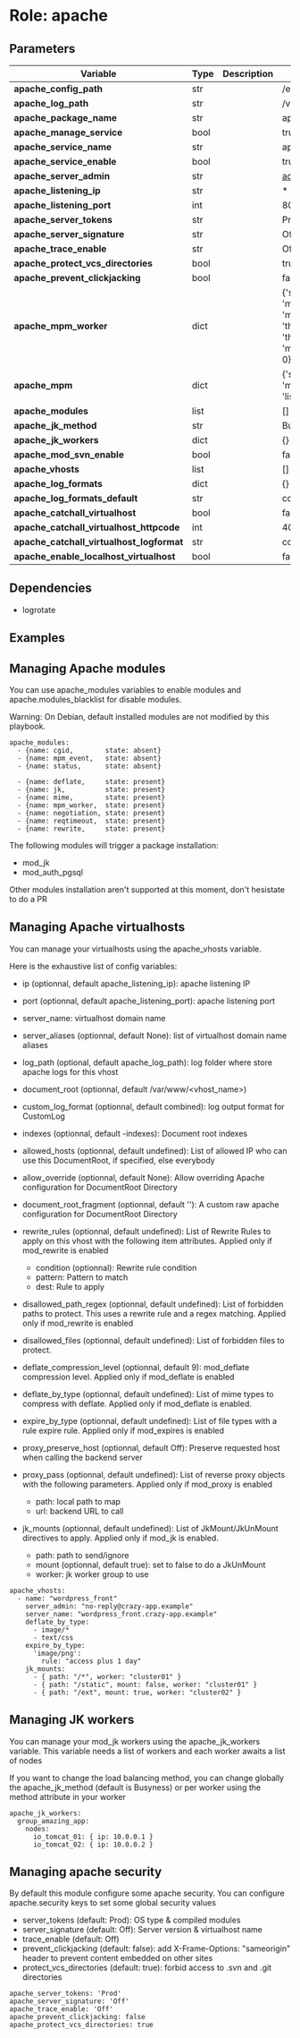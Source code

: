 # Role: apache

## Parameters

| Variable | Type | Description | Default |
| --- | --- | --- | --- |
| __apache\_config\_path__ | str | | /etc/apache2 |
| __apache\_log\_path__ | str | | /var/log/apache2 |
| __apache\_package\_name__ | str | | apache2 |
| __apache\_manage\_service__ | bool | | true |
| __apache\_service\_name__ | str | | apache2 |
| __apache\_service\_enable__ | bool | | true |
| __apache\_server\_admin__ | str | | admin@example.org |
| __apache\_listening\_ip__ | str | | * |
| __apache\_listening\_port__ | int | | 80 |
| __apache\_server\_tokens__ | str | | Prod |
| __apache\_server\_signature__ | str | | Off |
| __apache\_trace\_enable__ | str | | Off |
| __apache\_protect\_vcs\_directories__ | bool | | true |
| __apache\_prevent\_clickjacking__ | bool | | false |
| __apache\_mpm\_worker__ | dict | | {'start_servers': 2, 'min_spare_threads': 25, 'max_spare_threads': 75, 'thread_limit': 64, 'threads_per_child': 25, 'max_connections_per_child': 0} |
| __apache\_mpm__ | dict | | {'server_limit': 16, 'max_request_workers': 150, 'listen_backlog': 511} |
| __apache\_modules__ | list | | [] |
| __apache\_jk\_method__ | str | | Busyness |
| __apache\_jk\_workers__ | dict | | {} |
| __apache\_mod\_svn\_enable__ | bool | | false |
| __apache\_vhosts__ | list | | [] |
| __apache\_log\_formats__ | dict | | {} |
| __apache\_log\_formats\_default__ | str | | combined |
| __apache\_catchall\_virtualhost__ | bool | | false |
| __apache\_catchall\_virtualhost\_httpcode__ | int | | 404 |
| __apache\_catchall\_virtualhost\_logformat__ | str | | combined |
| __apache\_enable\_localhost\_virtualhost__ | bool | | false |


## Dependencies

  * logrotate

## Examples


## Managing Apache modules

You can use apache_modules variables to enable modules and apache.modules_blacklist for disable modules.

Warning: On Debian, default installed modules are not modified by this playbook.

```
apache_modules:
  - {name: cgid,        state: absent}
  - {name: mpm_event,   state: absent}
  - {name: status,      state: absent}

  - {name: deflate,     state: present}
  - {name: jk,          state: present}
  - {name: mime,        state: present}
  - {name: mpm_worker,  state: present}
  - {name: negotiation, state: present}
  - {name: reqtimeout,  state: present}
  - {name: rewrite,     state: present}
```

The following modules will trigger a package installation:

* mod_jk
* mod_auth_pgsql

Other modules installation aren't supported at this moment, don't hesistate to do a PR

## Managing Apache virtualhosts

You can manage your virtualhosts using the apache_vhosts variable.

Here is the exhaustive list of config variables:

* ip (optionnal, default apache_listening_ip): apache listening IP
* port (optionnal, default apache_listening_port): apache listening port
* server_name: virtualhost domain name
* server_aliases (optionnal, default None): list of virtualhost domain name aliases
* log_path (optional, default apache_log_path): log folder where store apache logs for this vhost
* document_root (optionnal, default /var/www/<vhost_name>)
* custom_log_format (optionnal, default combined): log output format for CustomLog
* indexes (optionnal, default -indexes): Document root indexes
* allowed_hosts (optionnal, default undefined): List of allowed IP who can use this DocumentRoot, if specified, else everybody
* allow_override (optionnal, default None): Allow overriding Apache configuration for DocumentRoot Directory
* document_root_fragment (optionnal, default ''): A custom raw apache configuration for DocumentRoot Directory
* rewrite_rules (optionnal, default undefined): List of Rewrite Rules to apply on this vhost with the following item attributes. Applied only if mod_rewrite is enabled

  * condition (optionnal): Rewrite rule condition
  * pattern: Pattern to match
  * dest: Rule to apply

* disallowed_path_regex (optionnal, default undefined): List of forbidden paths to protect. This uses a rewrite rule and a regex matching. Applied only if mod_rewrite is enabled
* disallowed_files (optionnal, default undefined): List of forbidden files to protect.
* deflate_compression_level (optionnal, default 9): mod_deflate compression level. Applied only if mod_deflate is enabled
* deflate_by_type (optionnal, default undefined): List of mime types to compress with deflate. Applied only if mod_deflate is enabled.
* expire_by_type (optionnal, default undefined): List of file types with a rule expire rule. Applied only if mod_expires is enabled
* proxy_preserve_host (optionnal, default Off): Preserve requested host when calling the backend server
* proxy_pass (optionnal, default undefined): List of reverse proxy objects with the following parameters. Applied only if mod_proxy is enabled

  * path: local path to map
  * url: backend URL to call

* jk_mounts (optionnal, default undefined): List of JkMount/JkUnMount directives to apply. Applied only if mod_jk is enabled.

  * path: path to send/ignore
  * mount (optionnal, default true): set to false to do a JkUnMount
  * worker: jk worker group to use
```
apache_vhosts:
  - name: "wordpress_front"
    server_admin: "no-reply@crazy-app.example"
    server_name: "wordpress_front.crazy-app.example"
    deflate_by_type:
      - image/*
      - text/css
    expire_by_type:
      'image/png':
        rule: "access plus 1 day"
    jk_mounts:
      - { path: "/*", worker: "cluster01" }
      - { path: "/static", mount: false, worker: "cluster01" }
      - { path: "/ext", mount: true, worker: "cluster02" }
```

## Managing JK workers

You can manage your mod_jk workers using the apache_jk_workers variable. 
This variable needs a list of workers and each worker awaits a list of nodes

If you want to change the load balancing method, you can change globally the apache_jk_method (default is Busyness) 
or per worker using the method attribute in your worker
```
apache_jk_workers:
  group_amazing_app:
	nodes:
	  io_tomcat_01: { ip: 10.0.0.1 }
	  io_tomcat_02: { ip: 10.0.0.2 }
```

## Managing apache security

By default this module configure some apache security. You can configure apache.security keys to set some global security values

* server_tokens (default: Prod): OS type & compiled modules
* server_signature (default: Off): Server version & virtualhost name
* trace_enable (default: Off)
* prevent_clickjacking (default: false): add X-Frame-Options: "sameorigin" header to prevent content embedded on other sites
* protect_vcs_directories (default: true): forbid access to .svn and .git directories
```
apache_server_tokens: 'Prod'
apache_server_signature: 'Off'
apache_trace_enable: 'Off'
apache_prevent_clickjacking: false
apache_protect_vcs_directories: true
```
